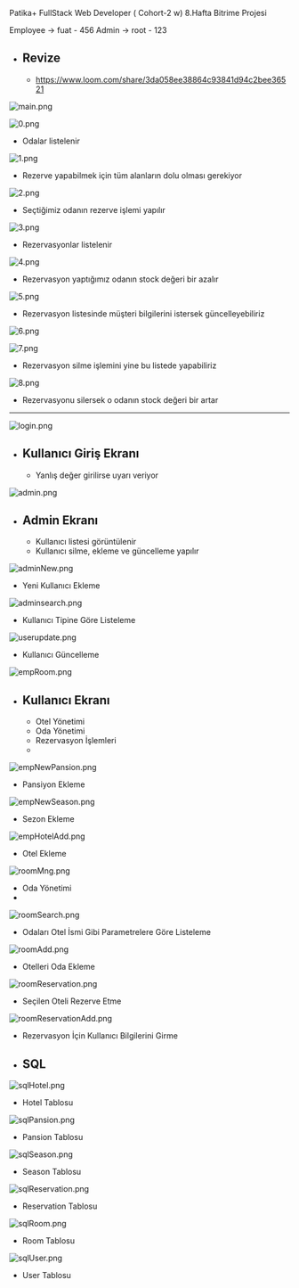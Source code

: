 
Patika+ FullStack Web Developer ( Cohort-2 w) 8.Hafta Bitrime Projesi

Employee   -> fuat - 456
Admin      -> root - 123

- Revize
  -
  - https://www.loom.com/share/3da058ee38864c93841d94c2bee36521

![main.png](images%2Fmain.png)

![0.png](images%2F0.png)
- Odalar listelenir

![1.png](images%2F1.png)
- Rezerve yapabilmek için tüm alanların dolu olması gerekiyor

![2.png](images%2F2.png)
- Seçtiğimiz odanın rezerve işlemi yapılır

![3.png](images%2F3.png)
- Rezervasyonlar listelenir

![4.png](images%2F4.png)
- Rezervasyon yaptığımız odanın stock değeri bir azalır

![5.png](images%2F5.png)
- Rezervasyon listesinde müşteri bilgilerini istersek güncelleyebiliriz

![6.png](images%2F6.png)

![7.png](images%2F7.png)
- Rezervasyon silme işlemini yine bu listede yapabiliriz

![8.png](images%2F8.png)
- Rezervasyonu silersek o odanın stock değeri bir artar

----------------------------------------------


![login.png](images%2Flogin.png)
- Kullanıcı Giriş Ekranı
  -
    - Yanlış değer girilirse uyarı veriyor




![admin.png](images%2Fadmin.png)
- Admin Ekranı
  -
    - Kullanıcı listesi görüntülenir
    - Kullanıcı silme, ekleme ve güncelleme yapılır

![adminNew.png](images%2FadminNew.png)
-  Yeni Kullanıcı Ekleme

![adminsearch.png](images%2Fadminsearch.png)
- Kullanıcı Tipine Göre Listeleme

![userupdate.png](images%2Fuserupdate.png)
- Kullanıcı Güncelleme


![empRoom.png](images%2FempRoom.png)
- Kullanıcı Ekranı
  -
    - Otel Yönetimi
    - Oda Yönetimi
    - Rezervasyon İşlemleri
    - 
![empNewPansion.png](images%2FempNewPansion.png)
- Pansiyon Ekleme

![empNewSeason.png](images%2FempNewSeason.png)
- Sezon Ekleme

![empHotelAdd.png](images%2FempHotelAdd.png)
- Otel Ekleme


![roomMng.png](images%2FroomMng.png)
- Oda Yönetimi
- 
![roomSearch.png](images%2FroomSearch.png)
- Odaları Otel İsmi Gibi Parametrelere Göre Listeleme

![roomAdd.png](images%2FroomAdd.png)
- Otelleri Oda Ekleme

![roomReservation.png](images%2FroomReservation.png)
- Seçilen Oteli Rezerve Etme

![roomReservationAdd.png](images%2FroomReservationAdd.png)
- Rezervasyon İçin Kullanıcı Bilgilerini Girme


- SQL
  -
  
![sqlHotel.png](images%2FsqlHotel.png)
- Hotel Tablosu

![sqlPansion.png](images%2FsqlPansion.png)
- Pansion Tablosu

![sqlSeason.png](images%2FsqlSeason.png)
- Season Tablosu

![sqlReservation.png](images%2FsqlReservation.png)
- Reservation Tablosu

![sqlRoom.png](images%2FsqlRoom.png)
- Room Tablosu

![sqlUser.png](images%2FsqlUser.png)
- User Tablosu


